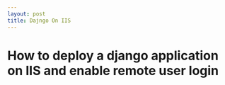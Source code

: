 ```yaml
---
layout: post
title: Dajngo On IIS
---
```


<h1>How to deploy a django application on IIS and enable remote user login
